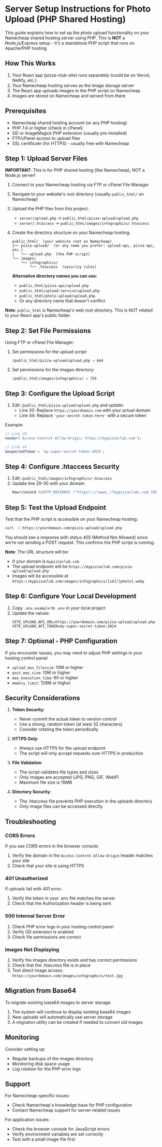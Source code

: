 # Server Setup Instructions for Photo Upload (PHP Shared Hosting)

This guide explains how to set up the photo upload functionality on your Namecheap shared hosting server using PHP. This is **NOT** a Node.js/Express setup - it's a standalone PHP script that runs on Apache/PHP hosting.

## How This Works

1. Your React app (pizza-club-site) runs separately (could be on Vercel, Netlify, etc.)
2. Your Namecheap hosting serves as the image storage server
3. The React app uploads images to the PHP script on Namecheap
4. Images are stored on Namecheap and served from there

## Prerequisites

- Namecheap shared hosting account (or any PHP hosting)
- PHP 7.4 or higher (check in cPanel)
- GD or ImageMagick PHP extension (usually pre-installed)
- FTP/cPanel access to upload files
- SSL certificate (for HTTPS) - usually free with Namecheap

## Step 1: Upload Server Files

**IMPORTANT**: This is for PHP shared hosting (like Namecheap), NOT a Node.js server!

1. Connect to your Namecheap hosting via FTP or cPanel File Manager

2. Navigate to your website's root directory (usually `public_html/` on Namecheap)

3. Upload the PHP files from this project:
   - `server/upload.php` → `public_html/pizza-upload/upload.php`
   - `server/.htaccess` → `public_html/images/infographics/.htaccess`

4. Create the directory structure on your Namecheap hosting:
   ```
   public_html/  (your website root on Namecheap)
   ├── pizza-upload/  (or any name you prefer: upload-api, pizza-api, etc.)
   │   └── upload.php  (the PHP script)
   └── images/
       └── infographics/
           └── .htaccess  (security rules)
   ```

   **Alternative directory names you can use:**
   - `public_html/pizza-api/upload.php`
   - `public_html/upload-service/upload.php`
   - `public_html/photo-upload/upload.php`
   - Or any directory name that doesn't conflict

**Note**: `public_html` is Namecheap's web root directory. This is NOT related to your React app's public folder.

## Step 2: Set File Permissions

Using FTP or cPanel File Manager:

1. Set permissions for the upload script:
   ```
   /public_html/pizza-upload/upload.php → 644
   ```

2. Set permissions for the images directory:
   ```
   /public_html/images/infographics/ → 755
   ```

## Step 3: Configure the Upload Script

1. Edit `/public_html/pizza-upload/upload.php` and update:
   - Line 20: Replace `https://yourdomain.com` with your actual domain
   - Line 44: Replace `'your-secret-token-here'` with a secure token

Example:
```php
// Line 20
header('Access-Control-Allow-Origin: https://mypizzaclub.com');

// Line 44
$expectedToken = 'my-super-secret-token-2024';
```

## Step 4: Configure .htaccess Security

1. Edit `/public_html/images/infographics/.htaccess`
2. Update line 29-30 with your domain:
   ```apache
   RewriteCond %{HTTP_REFERER} !^https?://(www\.)?mypizzaclub\.com [NC]
   ```

## Step 5: Test the Upload Endpoint

Test that the PHP script is accessible on your Namecheap hosting:

```bash
curl -I https://yourdomain.com/pizza-upload/upload.php
```

You should see a response with status 405 (Method Not Allowed) since we're not sending a POST request. This confirms the PHP script is running.

**Note**: The URL structure will be:
- If your domain is `mypizzaclub.com`
- The upload endpoint will be `https://mypizzaclub.com/pizza-upload/upload.php`
- Images will be accessible at `https://mypizzaclub.com/images/infographics/[id]/[photo].webp`

## Step 6: Configure Your Local Development

1. Copy `.env.example` to `.env` in your local project
2. Update the values:
   ```env
   VITE_UPLOAD_API_URL=https://yourdomain.com/pizza-upload/upload.php
   VITE_UPLOAD_API_TOKEN=my-super-secret-token-2024
   ```

## Step 7: Optional - PHP Configuration

If you encounter issues, you may need to adjust PHP settings in your hosting control panel:

- `upload_max_filesize`: 10M or higher
- `post_max_size`: 10M or higher
- `max_execution_time`: 60 or higher
- `memory_limit`: 128M or higher

## Security Considerations

1. **Token Security**: 
   - Never commit the actual token to version control
   - Use a strong, random token (at least 32 characters)
   - Consider rotating the token periodically

2. **HTTPS Only**:
   - Always use HTTPS for the upload endpoint
   - The script will only accept requests over HTTPS in production

3. **File Validation**:
   - The script validates file types and sizes
   - Only images are accepted (JPG, PNG, GIF, WebP)
   - Maximum file size is 10MB

4. **Directory Security**:
   - The .htaccess file prevents PHP execution in the uploads directory
   - Only image files can be accessed directly

## Troubleshooting

### CORS Errors
If you see CORS errors in the browser console:
1. Verify the domain in the `Access-Control-Allow-Origin` header matches your site
2. Check that your site is using HTTPS

### 401 Unauthorized
If uploads fail with 401 error:
1. Verify the token in your .env file matches the server
2. Check that the Authorization header is being sent

### 500 Internal Server Error
1. Check PHP error logs in your hosting control panel
2. Verify GD extension is enabled
3. Check file permissions are correct

### Images Not Displaying
1. Verify the images directory exists and has correct permissions
2. Check that the .htaccess file is in place
3. Test direct image access: `https://yourdomain.com/images/infographics/test.jpg`

## Migration from Base64

To migrate existing base64 images to server storage:

1. The system will continue to display existing base64 images
2. New uploads will automatically use server storage
3. A migration utility can be created if needed to convert old images

## Monitoring

Consider setting up:
- Regular backups of the images directory
- Monitoring disk space usage
- Log rotation for the PHP error logs

## Support

For Namecheap-specific issues:
- Check Namecheap's knowledge base for PHP configuration
- Contact Namecheap support for server-related issues

For application issues:
- Check the browser console for JavaScript errors
- Verify environment variables are set correctly
- Test with a small image file first